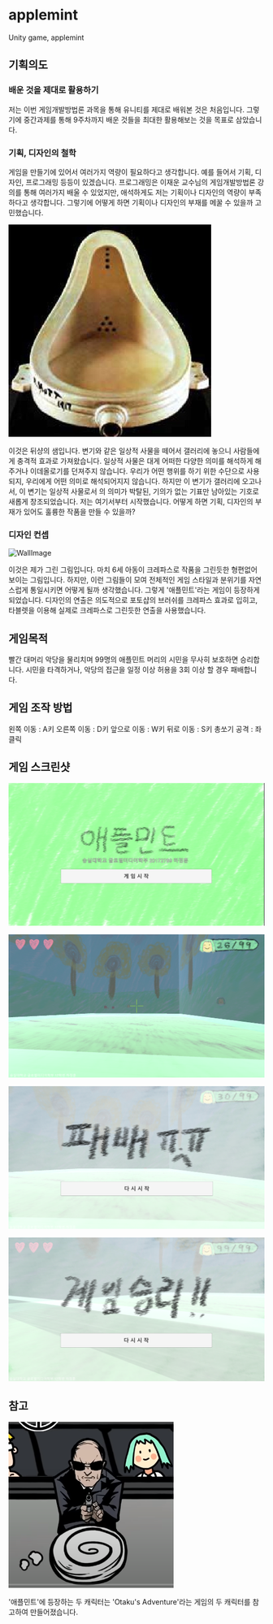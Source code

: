 # applemint

Unity game, applemint

## 기획의도

### 배운 것을 제대로 활용하기

저는 이번 게임개발방법론 과목을 통해 유니티를 제대로 배워본 것은 처음입니다. 그렇기에 중간과제를 통해 9주차까지 배운 것들을 최대한 활용해보는 것을 목표로 삼았습니다.

### 기획, 디자인의 철학

게임을 만들기에 있어서 여러가지 역량이 필요하다고 생각합니다. 예를 들어서 기획, 디자인, 프로그래밍 등등이 있겠습니다. 프로그래밍은 이재운 교수님의 게임개발방법론 강의를 통해 여러가지 배울 수 있었지만, 애석하게도 저는 기획이나 디자인의 역량이 부족하다고 생각합니다. 그렇기에 어떻게 하면 기획이나 디자인의 부재를 메꿀 수 있을까 고민했습니다.

![Fountai](./resources/Fountain.jpg)

이것은 뒤샹의 샘입니다. 변기와 같은 일상적 사물을 떼어서 갤러리에 놓으니 사람들에게 충격적 효과로 가져왔습니다. 일상적 사물은 대게 어떠한 다양한 의미를 해석하게 해주거나 이데올로기를 던져주지 않습니다. 우리가 어떤 행위를 하기 위한 수단으로 사용되지, 우리에게 어떤 의미로 해석되어지지 않습니다. 하지만 이 변기가 갤러리에 오고나서, 이 변기는 일상적 사물로서 의 의미가 박탈된, 기의가 없는 기표만 남아있는 기호로 새롭게 창조되었습니다. 저는 여기서부터 시작했습니다. 어떻게 하면 기획, 디자인의 부재가 있어도 훌륭한 작품을 만들 수 있을까?

### 디자인 컨셉

![WallImage](./resources/WallImage.png)

이것은 제가 그린 그림입니다. 마치 6세 아동이 크레파스로 작품을 그린듯한 형편없어 보이는 그림입니다. 하지만, 이런 그림들이 모여 전체적인 게임 스타일과 분위기를 자연스럽게 통일시키면 어떻게 될까 생각했습니다. 그렇게 '애플민트'라는 게임이 등장하게 되었습니다.
디자인의 연출은 의도적으로 포토샵의 브러쉬를 크레파스 효과로 입히고, 타블렛을 이용해 실제로 크레파스로 그린듯한 연출을 사용했습니다.

## 게임목적

빨간 대머리 악당을 물리치며 99명의 애플민트 머리의 시민을 무사히 보호하면 승리합니다. 시민을 타격하거나, 악당의 접근을 일정 이상 허용을 3회 이상 할 경우 패배합니다.

## 게임 조작 방법

왼쪽 이동 : A키
오른쪽 이동 : D키
앞으로 이동 : W키
뒤로 이동 : S키
총쏘기 공격 : 좌클릭

## 게임 스크린샷

![Intro](./resources/Intro.PNG)

![Playing](./resources/Playing.png)

![Lose](./resources/Lose.png)

![Win](./resources/Win.png)

## 참고

![OtakuAdventure](./resources/OtakuAdventure.PNG)

'애플민트'에 등장하는 두 캐릭터는 'Otaku's Adventure'라는 게임의 두 캐릭터를 참고하여 만들어졌습니다.
